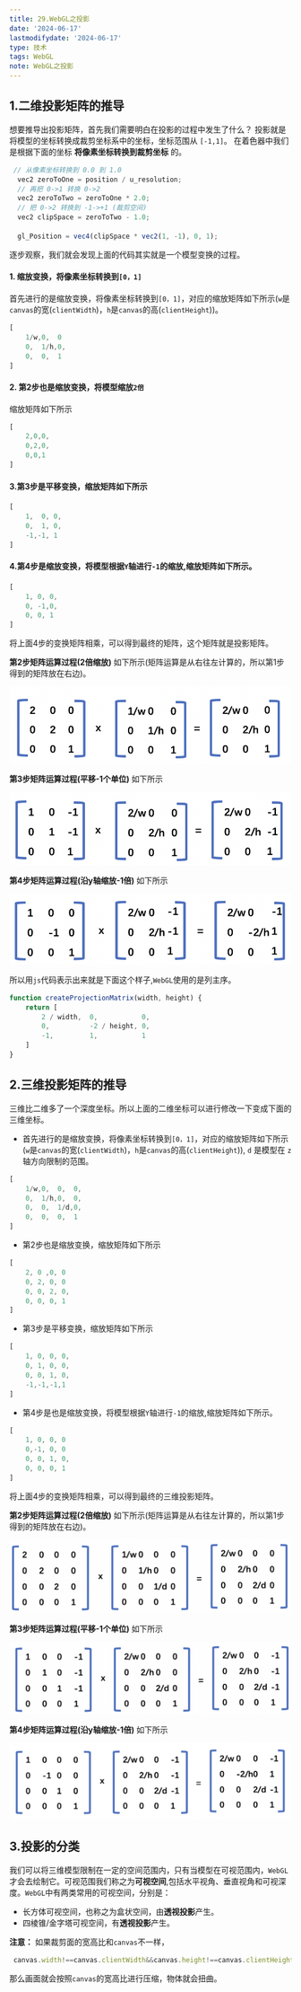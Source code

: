 ```yaml
---
title: 29.WebGL之投影
date: '2024-06-17'
lastmodifydate: '2024-06-17'
type: 技术
tags: WebGL
note: WebGL之投影
---
```

## 1.二维投影矩阵的推导
想要推导出投影矩阵，首先我们需要明白在投影的过程中发生了什么？
投影就是将模型的坐标转换成裁剪坐标系中的坐标，坐标范围从 `[-1,1]`。
在着色器中我们是根据下面的坐标  **将像素坐标转换到裁剪坐标** 的。
```js
 // 从像素坐标转换到 0.0 到 1.0
  vec2 zeroToOne = position / u_resolution;
  // 再把 0->1 转换 0->2
  vec2 zeroToTwo = zeroToOne * 2.0;
  // 把 0->2 转换到 -1->+1 (裁剪空间)
  vec2 clipSpace = zeroToTwo - 1.0;
 
  gl_Position = vec4(clipSpace * vec2(1, -1), 0, 1);
```
逐步观察，我们就会发现上面的代码其实就是一个模型变换的过程。
#### 1. 缩放变换，将像素坐标转换到`[0，1]`
首先进行的是缩放变换，将像素坐标转换到`[0，1]`，对应的缩放矩阵如下所示(`w`是`canvas`的宽(`clientWidth`)，`h`是`canvas`的高(`clientHeight`))。
```js
[
    1/w,0,  0
    0,  1/h,0,
    0,  0,  1
]
```
#### 2. 第2步也是缩放变换，将模型缩放`2倍`
缩放矩阵如下所示
```js
[
    2,0,0,
    0,2,0,
    0,0,1
]
```
#### 3.第3步是平移变换，缩放矩阵如下所示
```js
[
    1,  0, 0,
    0,  1, 0,
    -1,-1, 1
]
```
#### 4.第4步是缩放变换，将模型根据`Y`轴进行`-1`的缩放,缩放矩阵如下所示。
```js
[
    1, 0, 0,
    0, -1,0,
    0, 0, 1
]
```
将上面4步的变换矩阵相乘，可以得到最终的矩阵，这个矩阵就是投影矩阵。


**第2步矩阵运算过程(2倍缩放)** 如下所示(矩阵运算是从右往左计算的，所以第1步得到的矩阵放在右边)。

<img src='../../images/webgl/2维投影矩阵推导1.png'>

**第3步矩阵运算过程(平移-1个单位)** 如下所示

<img src='../../images/webgl/2维投影矩阵推导2.png'>

**第4步矩阵运算过程(沿y轴缩放-1倍)** 如下所示

<img src='../../images/webgl/2维投影矩阵推导3.png'>

所以用`js`代码表示出来就是下面这个样子,`WebGL`使用的是列主序。
```js
function createProjectionMatrix(width, height) {
    return [
        2 / width,  0,           0,
        0,          -2 / height, 0,
        -1,         1,           1
    ]
}
```

## 2.三维投影矩阵的推导

三维比二维多了一个深度坐标。所以上面的二维坐标可以进行修改一下变成下面的三维坐标。
+ 首先进行的是缩放变换，将像素坐标转换到`[0，1]`，对应的缩放矩阵如下所示(`w`是`canvas`的宽(`clientWidth`)，`h`是`canvas`的高(`clientHeight`)), `d` 是模型在 `z` 轴方向限制的范围。
```js
[
    1/w,0,  0,  0,
    0,  1/h,0,  0,
    0,  0,  1/d,0,
    0,  0,  0,  1
]
```
+ 第2步也是缩放变换，缩放矩阵如下所示
```js
[
    2, 0 ,0, 0
    0, 2, 0, 0
    0, 0, 2, 0,
    0, 0, 0, 1
]
```
+ 第3步是平移变换，缩放矩阵如下所示
```js
[
    1, 0, 0, 0,
    0, 1, 0, 0,
    0, 0, 1, 0,
    -1,-1,-1,1
]
```
+ 第4步是也是缩放变换，将模型根据`Y`轴进行`-1`的缩放,缩放矩阵如下所示。
```js
[
    1, 0, 0, 0
    0,-1, 0, 0
    0, 0, 1, 0,
    0, 0, 0, 1
]
```
将上面4步的变换矩阵相乘，可以得到最终的三维投影矩阵。

**第2步矩阵运算过程(2倍缩放)** 如下所示(矩阵运算是从右往左计算的，所以第1步得到的矩阵放在右边)。

<img src='../../images/webgl/3维投影矩阵推导1.png'>

**第3步矩阵运算过程(平移-1个单位)** 如下所示

<img src='../../images/webgl/3维投影矩阵推导2.png'>

**第4步矩阵运算过程(沿y轴缩放-1倍)** 如下所示

<img src='../../images/webgl/3维投影矩阵推导3.png'>

## 3.投影的分类
我们可以将三维模型限制在一定的空间范围内，只有当模型在可视范围内，`WebGL`才会去绘制它。可视范围我们称之为**可视空间**,包括水平视角、垂直视角和可视深度。`WebGL`中有两类常用的可视空间，分别是：
+ 长方体可视空间，也称之为盒状空间，由**透视投影**产生。
+ 四棱锥/金字塔可视空间，有**透视投影**产生。

**注意：** 如果裁剪面的宽高比和`canvas`不一样，
```js
 canvas.width!==canvas.clientWidth&&canvas.height!==canvas.clientHeight
```
那么画面就会按照`canvas`的宽高比进行压缩，物体就会扭曲。


<Valine></Valine>